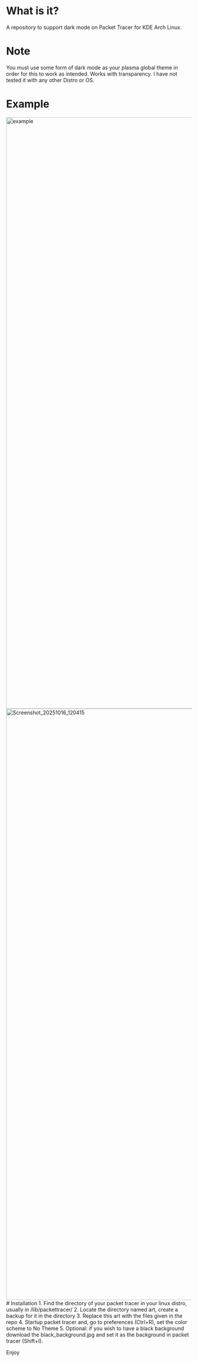 # What is it?
A repository to support dark mode on Packet Tracer for KDE Arch Linux.
# Note
You must use some form of dark mode as your plasma global theme in order for this to work as intended.
Works with transparency.
I have not tested it with any other Distro or OS.
# Example
<img width="2560" height="1600" alt="example" src="https://github.com/user-attachments/assets/f268fa17-ef76-46ce-bdba-f83b3473a45f" />
<img width="2560" height="1600" alt="Screenshot_20251016_120415" src="https://github.com/user-attachments/assets/0cf3c9a3-ac7f-4d28-9bca-227ad0d4bb0a" />
# Installation
1. Find the directory of your packet tracer in your linux distro, usually in /lib/packettracer/
2. Locate the directory named art, create a backup for it in the directory
3. Replace this art with the files given in the repo
4. Startup packet tracer and, go to preferences (Ctrl+R), set the color scheme to No Theme
5. Optional: if you wish to have a black background download the black_background.jpg and set it as the background in packet tracer (Shift+I).

Enjoy
